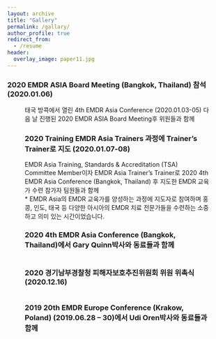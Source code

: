 ```yaml
---
layout: archive
title: "Gallery"
permalink: /gallary/
author_profile: true
redirect_from:
  - /resume
header:
  overlay_image: paper11.jpg
---
```


### 2020 EMDR ASIA Board Meeting (Bangkok, Thailand) 참석 (2020.01.06)
<figure>
<img src="http://alextaehwan.github.io/namhee.github.io/images/20200106.png" alt="">
<figcaption>태국 방콕에서 열린 4th EMDR Asia Conference (2020.01.03-05) 다음 날 진행된 2020 EMDR ASIA Board Meeting후 위원들과 함께</figcaption>

### 2020 Training EMDR Asia Trainers 과정에 Trainer’s Trainer로 지도 (2020.01.07-08)
<img src="http://alextaehwan.github.io/namhee.github.io/images/20200107.png" alt="">
<figcaption>EMDR Asia Training, Standards & Accreditation (TSA) Committee Member이자 EMDR Asia Trainer’s Trainer로 2020 4th EMDR Asia Conference (Bangkok, Thailand) 후 지도한 EMDR 교육가 수련 참가자 팀원들과 함께 </figcaption>
* EMDR Asia의 EMDR 교육가를 양성하는 과정에 지도자로 참여하며 홍콩, 인도, 태국 등 다양한 아시아의 EMDR 치료 전문가들을 수련하는 소중하고 의미 있는 시간이었습니다.

### 2020 4th EMDR Asia Conference (Bangkok, Thailand)에서 Gary Quinn박사와 동료들과 함께
<img src="http://alextaehwan.github.io/namhee.github.io/images/202004.png" alt="">

### 2020 경기남부경찰청 피해자보호추진위원회 위원 위촉식 (2020.12.16)
<img src="http://alextaehwan.github.io/namhee.github.io/images/20201216.png" alt="">

### 2019 20th EMDR Europe Conference (Krakow, Poland) (2019.06.28 – 30)에서 Udi Oren박사와 동료들과 함께 
<img src="http://alextaehwan.github.io/namhee.github.io/images/20190628.png" alt="">
</figure>
